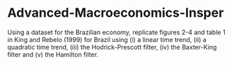 # Advanced-Macroeconomics-Insper
Using a dataset for the Brazilian economy, replicate figures 2-4 and table 1 in King and Rebelo (1999) for Brazil using (i) a linear time trend, (ii) a quadratic time trend, (iii) the Hodrick-Prescott filter, (iv) the Baxter-King filter and (v) the Hamilton filter.
